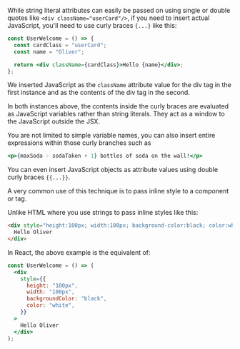 While string literal attributes can easily be passed on using single or double
quotes like `<div className="userCard"/>`, if you need to insert actual
JavaScript, you'll need to use curly braces `{...}` like this:

```jsx
const UserWelcome = () => {
  const cardClass = "userCard";
  const name = "Oliver";

  return <div className={cardClass}>Hello {name}</div>;
};
```

We inserted JavaScript as the `className` attribute value for the div tag in the
first instance and as the contents of the div tag in the second.

In both instances above, the contents inside the curly braces are evaluated as
JavaScript variables rather than string literals. They act as a window to the
JavaScript outside the JSX.

You are not limited to simple variable names, you can also insert entire
expressions within those curly branches such as

```jsx
<p>{maxSoda - sodaTaken + 1} bottles of soda on the wall!</p>
```

You can even insert JavaScript objects as attribute values using double curly
braces `{{...}}`.

A very common use of this technique is to pass inline style to a component or
tag.

Unlike HTML where you use strings to pass inline styles like this:

```html
<div style="height:100px; width:100px; background-color:black; color:white">
  Hello Oliver
</div>
```

In React, the above example is the equivalent of:

```jsx
const UserWelcome = () => (
  <div
    style={{
      height: "100px",
      width: "100px",
      backgroundColor: "black",
      color: "white",
    }}
  >
    Hello Oliver
  </div>
);
```
